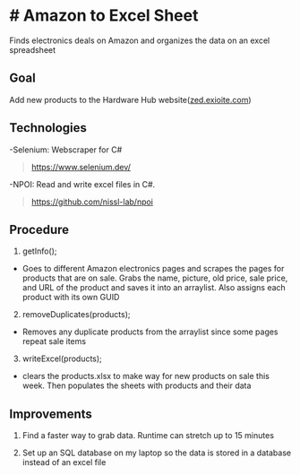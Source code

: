 <!DOCTYPE html>
<html>

<head>
  <meta charset="utf-8">
  <meta name="viewport" content="width=device-width, initial-scale=1.0">
  <title>AMZN to Excel</title>
  <link rel="stylesheet" href="https://stackedit.io/style.css" />
</head>

<body class="stackedit">
  <div class="stackedit__html"><h1 id="amazon-to-excel-sheet"># Amazon to Excel Sheet</h1>
<p>Finds electronics deals on Amazon and organizes the data on an excel spreadsheet</p>
<h2 id="goal">Goal</h2>
<p>Add new products to the Hardware Hub website(<a href="http://zed.exioite.com/">zed.exioite.com</a>)</p>
<h2 id="technologies">Technologies</h2>
<p>-Selenium: Webscraper for C#</p>
<blockquote>
<p><a href="https://www.selenium.dev/">https://www.selenium.dev/</a></p>
</blockquote>
<p>-NPOI: Read and write excel files in C#.</p>
<blockquote>
<p><a href="https://github.com/nissl-lab/npoi">https://github.com/nissl-lab/npoi</a></p>
</blockquote>
<h2 id="procedure">Procedure</h2>
<ol>
<li>getInfo();</li>
</ol>
<ul>
<li>Goes to different Amazon electronics pages and scrapes the pages for products that are on sale. Grabs the name, picture, old price, sale price, and URL of the product and saves it into an arraylist. Also assigns each product with its own GUID</li>
</ul>
<ol start="2">
<li>removeDuplicates(products);</li>
</ol>
<ul>
<li>Removes any duplicate products from the arraylist since some pages repeat sale items</li>
</ul>
<ol start="3">
<li>writeExcel(products);</li>
</ol>
<ul>
<li>clears the products.xlsx to make way for new products on sale this week. Then populates the sheets with products and their data</li>
</ul>
<h2 id="improvements">Improvements</h2>
<ol>
<li>
<p>Find a faster way to grab data. Runtime can stretch up to 15 minutes</p>
</li>
<li>
<p>Set up an SQL database on my laptop so the data is stored in a database instead of an excel file</p>
</li>
</ol>
</div>
</body>

</html>
